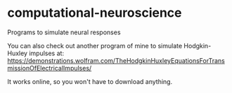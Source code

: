 # computational-neuroscience
Programs to simulate neural responses

You can also check out another program of mine to simulate Hodgkin-Huxley impulses at: https://demonstrations.wolfram.com/TheHodgkinHuxleyEquationsForTransmissionOfElectricalImpulses/

It works online, so you won't have to download anything.

